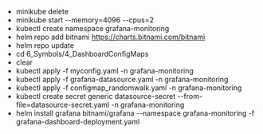 - minikube delete
- minikube start --memory=4096 --cpus=2 
- kubectl create namespace grafana-monitoring 
- helm repo add bitnami https://charts.bitnami.com/bitnami  
- helm repo update 
- cd 6_Symbols/4_DashboardConfigMaps
- clear
- kubectl apply -f myconfig.yaml -n grafana-monitoring 
- kubectl apply -f grafana-datasource.yaml -n grafana-monitoring 
- kubectl apply -f configmap_randomwalk.yaml -n grafana-monitoring
- kubectl create secret generic datasource-secret --from-file=datasource-secret.yaml -n grafana-monitoring
- helm install grafana bitnami/grafana --namespace grafana-monitoring -f grafana-dashboard-deployment.yaml 